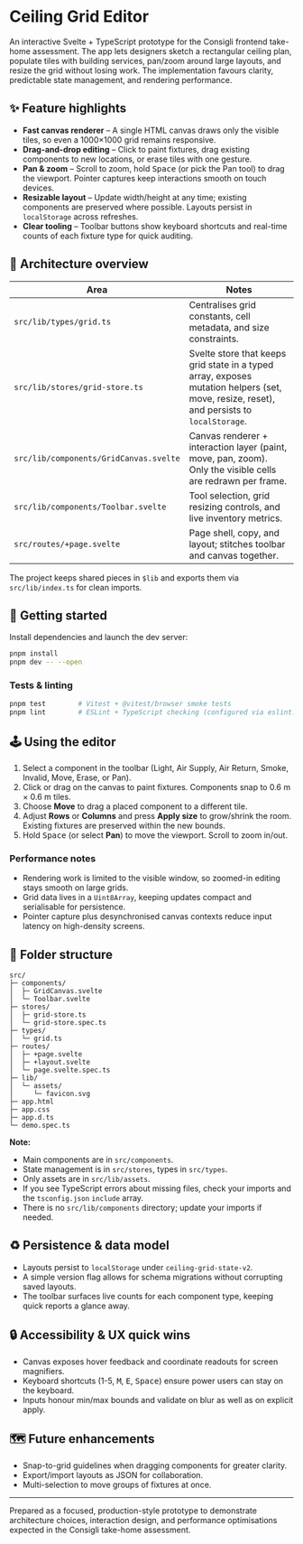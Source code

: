 # Ceiling Grid Editor

An interactive Svelte + TypeScript prototype for the Consigli frontend take-home assessment. The app lets designers sketch a rectangular ceiling plan, populate tiles with building services, pan/zoom around large layouts, and resize the grid without losing work. The implementation favours clarity, predictable state management, and rendering performance.

## ✨ Feature highlights

- **Fast canvas renderer** – A single HTML canvas draws only the visible tiles, so even a 1000×1000 grid remains responsive.
- **Drag-and-drop editing** – Click to paint fixtures, drag existing components to new locations, or erase tiles with one gesture.
- **Pan & zoom** – Scroll to zoom, hold <kbd>Space</kbd> (or pick the Pan tool) to drag the viewport. Pointer captures keep interactions smooth on touch devices.
- **Resizable layout** – Update width/height at any time; existing components are preserved where possible. Layouts persist in `localStorage` across refreshes.
- **Clear tooling** – Toolbar buttons show keyboard shortcuts and real-time counts of each fixture type for quick auditing.

## 🧱 Architecture overview

| Area                                   | Notes                                                                                                                                     |
| -------------------------------------- | ----------------------------------------------------------------------------------------------------------------------------------------- |
| `src/lib/types/grid.ts`                | Centralises grid constants, cell metadata, and size constraints.                                                                          |
| `src/lib/stores/grid-store.ts`         | Svelte store that keeps grid state in a typed array, exposes mutation helpers (set, move, resize, reset), and persists to `localStorage`. |
| `src/lib/components/GridCanvas.svelte` | Canvas renderer + interaction layer (paint, move, pan, zoom). Only the visible cells are redrawn per frame.                               |
| `src/lib/components/Toolbar.svelte`    | Tool selection, grid resizing controls, and live inventory metrics.                                                                       |
| `src/routes/+page.svelte`              | Page shell, copy, and layout; stitches toolbar and canvas together.                                                                       |

The project keeps shared pieces in `$lib` and exports them via `src/lib/index.ts` for clean imports.

## 🚀 Getting started

Install dependencies and launch the dev server:

```bash
pnpm install
pnpm dev -- --open
```

### Tests & linting

```bash
pnpm test        # Vitest + @vitest/browser smoke tests
pnpm lint        # ESLint + TypeScript checking (configured via eslint.config.js)
```

## 🕹️ Using the editor

1. Select a component in the toolbar (Light, Air Supply, Air Return, Smoke, Invalid, Move, Erase, or Pan).
2. Click or drag on the canvas to paint fixtures. Components snap to 0.6 m × 0.6 m tiles.
3. Choose **Move** to drag a placed component to a different tile.
4. Adjust **Rows** or **Columns** and press **Apply size** to grow/shrink the room. Existing fixtures are preserved within the new bounds.
5. Hold <kbd>Space</kbd> (or select **Pan**) to move the viewport. Scroll to zoom in/out.

### Performance notes

- Rendering work is limited to the visible window, so zoomed-in editing stays smooth on large grids.
- Grid data lives in a `Uint8Array`, keeping updates compact and serialisable for persistence.
- Pointer capture plus desynchronised canvas contexts reduce input latency on high-density screens.

## 📁 Folder structure

```
src/
├─ components/
│  ├─ GridCanvas.svelte
│  └─ Toolbar.svelte
├─ stores/
│  ├─ grid-store.ts
│  └─ grid-store.spec.ts
├─ types/
│  └─ grid.ts
├─ routes/
│  ├─ +page.svelte
│  ├─ +layout.svelte
│  └─ page.svelte.spec.ts
├─ lib/
│  └─ assets/
│     └─ favicon.svg
├─ app.html
├─ app.css
├─ app.d.ts
└─ demo.spec.ts
```

**Note:**

- Main components are in `src/components`.
- State management is in `src/stores`, types in `src/types`.
- Only assets are in `src/lib/assets`.
- If you see TypeScript errors about missing files, check your imports and the `tsconfig.json` `include` array.
- There is no `src/lib/components` directory; update your imports if needed.

## ♻️ Persistence & data model

- Layouts persist to `localStorage` under `ceiling-grid-state-v2`.
- A simple version flag allows for schema migrations without corrupting saved layouts.
- The toolbar surfaces live counts for each component type, keeping quick reports a glance away.

## 🔒 Accessibility & UX quick wins

- Canvas exposes hover feedback and coordinate readouts for screen magnifiers.
- Keyboard shortcuts (1-5, <kbd>M</kbd>, <kbd>E</kbd>, <kbd>Space</kbd>) ensure power users can stay on the keyboard.
- Inputs honour min/max bounds and validate on blur as well as on explicit apply.

## 🗺️ Future enhancements

- Snap-to-grid guidelines when dragging components for greater clarity.
- Export/import layouts as JSON for collaboration.
- Multi-selection to move groups of fixtures at once.

---

Prepared as a focused, production-style prototype to demonstrate architecture choices, interaction design, and performance optimisations expected in the Consigli take-home assessment.
